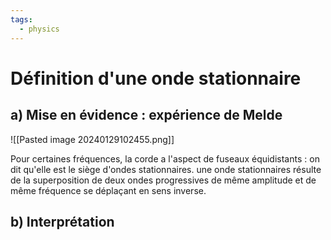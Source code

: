 ```yaml
---
tags:
  - physics
---
```

# Définition d'une onde stationnaire

## a) Mise en évidence : expérience de Melde

![[Pasted image 20240129102455.png]]

Pour certaines fréquences, la corde a l'aspect de fuseaux équidistants : on dit qu'elle est le siège d'ondes stationnaires.
une onde stationnaires résulte de la superposition de deux ondes progressives de même amplitude et de même fréquence se déplaçant en sens inverse.

## b) Interprétation

